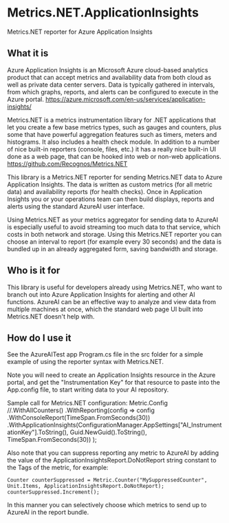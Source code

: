 # Metrics.NET.ApplicationInsights
Metrics.NET reporter for Azure Application Insights

## What it is
Azure Application Insights is an Microsoft Azure cloud-based analytics
product that can accept metrics and availability data from both
cloud as well as private data center servers.  Data is typically
gathered in intervals, from which graphs, reports, and alerts can
be configured to execute in the Azure portal.
https://azure.microsoft.com/en-us/services/application-insights/

Metrics.NET is a metrics instrumentation library for .NET applications
that let you create a few base metrics types, such as gauges and counters,
plus some that have powerful aggregation features such as timers, meters
and histograms.  It also includes a health check module.  In addition
to a number of nice built-in reporters (console, files, etc.) it has
a really nice built-in UI done as a web page, that can be hooked into
web or non-web applications.
https://github.com/Recognos/Metrics.NET

This library is a Metrics.NET reporter for sending Metrics.NET data
to Azure Application Insights.  The data is written as custom metrics
(for all metric data) and availability reports (for health checks).
Once in Application Insights you or your operations team can then
build displays, reports and alerts using the standard AzureAI user
interface.

Using Metrics.NET as your metrics aggregator for sending data to
AzureAI is especially useful to avoid streaming too much data
to that service, which costs in both network and storage.  Using
this Metrics.NET reporter you can choose an interval to report 
(for example every 30 seconds) and the data is bundled up in
an already aggregated form, saving bandwidth and storage.

## Who is it for
This library is useful for developers already using Metrics.NET,
who want to branch out into Azure Application Insights for 
alerting and other AI functions. AzureAI can be an effective way
to analyze and view data from multiple machines at once, which the 
standard web page UI built into Metrics.NET doesn't help with.

## How do I use it
See the AzureAITest app Program.cs file in the src folder for a
simple example of using the reporter syntax with Metrics.NET.

Note you will need to create an Application Insights resource
in the Azure portal, and get the "Instrumentation Key" for that
resource to paste into the App.config file, to start writing
data to your AI repository.

Sample call for Metrics.NET configuration:
	Metric.Config
        //.WithAllCounters()
        .WithReporting(config => config
            .WithConsoleReport(TimeSpan.FromSeconds(30))
            .WithApplicationInsights(ConfigurationManager.AppSettings["AI_InstrumentationKey"].ToString(),
                Guid.NewGuid().ToString(), TimeSpan.FromSeconds(30))
        );


Also note that you can suppress reporting any metric to AzureAI
by adding the value of the ApplicationInsightsReport.DoNotReport
string constant to the Tags of the metric, for example:

    Counter counterSuppressed = Metric.Counter("MySuppressedCounter", Unit.Items, ApplicationInsightsReport.DoNotReport);
    counterSuppressed.Increment();

In this manner you can selectively choose which metrics to send up
to AzureAI in the report bundle.
		